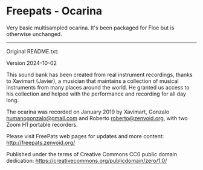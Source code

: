 # Freepats - Ocarina

Very basic multisampled ocarina. It's been packaged for Floe but is otherwise unchanged.

---

Original README.txt:

Version 2024-10-02

This sound bank has been created from real instrument recordings, thanks to Xavimart (Javier), a musician that maintains a collection of musical instruments from many places around the world. He granted us access to his collection and helped with the performance and recording for all day long.

The ocarina was recorded on January 2019 by Xavimart, Gonzalo <humanogonzalo@gmail.com> and Roberto <roberto@zenvoid.org>, with two Zoom H1 portable recorders.

Please visit FreePats web pages for updates and more content:
http://freepats.zenvoid.org/


Published under the terms of Creative Commons CC0 public domain dedication:
https://creativecommons.org/publicdomain/zero/1.0/

